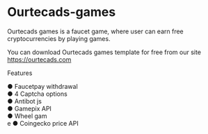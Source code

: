 # Ourtecads-games
Ourtecads games is a faucet game, where user can earn free cryptocurrencies by playing games.


You can download Ourtecads games template for free from our site https://ourtecads.com

Features

● Faucetpay withdrawal<br>
● 4 Captcha options<br>
● Antibot js<br>
● Gamepix API<br>
● Wheel gam<br>e
● Coingecko price API
